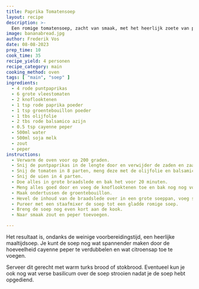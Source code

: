 ```yaml
---
title: Paprika Tomatensoep
layout: recipe
description: >-
  Een romige tomatensoep, zacht van smaak, met het heerlijk zoete van puntpaprikas 
image: bananabread.jpg
author: Frederik Vos
date: 08-08-2023
prep_time: 10
cook_time: 35
recipe_yield: 4 personen
recipe_category: main
cooking_method: oven
tags: [ "main", "soep" ]
ingredients:
  - 4 rode puntpaprikas
  - 6 grote vleestomaten
  - 2 knoflooktenen
  - 1 tsp rode paprika poeder
  - 1 tsp groentebouillon poeder
  - 1 tbs olijfolie
  - 2 tbs rode balsamico azijn
  - 0.5 tsp cayenne peper
  - 500ml water
  - 500ml soja melk
  - zout 
  - peper
instructions:
  - Verwarm de oven voor op 200 graden.
  - Snij de puntpaprikas in de lengte door en verwijder de zaden en zaadlijsten.
  - Snij de tomaten in 8 parten, meng deze met de olijfolie en balsamico azijn en een theelepel zout.
  - Snij de uien in 4 parten.
  - Doe alles in grote braadslede en bak het voor 20 minuten.
  - Meng alles goed door en voeg de knoflooktenen toe en bak nog nog voor 5 minuten.
  - Maak ondertussen de groentebouillon.
  - Hevel de inhoud van de braadslede over in een grote soeppan, voeg sojamelk, paprikapoeder en cayenne peper toe.
  - Pureer met een staafmixer de soep tot een gladde romige soep.
  - Breng de soep nog even kort aan de kook.
  - Naar smaak zout en peper toevoegen.

---
```


Het resultaat is, ondanks de weinige voorbereidingstijd, een heerlijke maaltijdsoep. 
Je kunt de soep nog wat spannender maken door de hoeveelheid cayenne peper te verdubbelen en wat citroensap toe te voegen.

Serveer dit gerecht met warm turks brood of stokbrood.
Eventueel kun je ook nog wat verse basilicum over de soep strooien nadat je de soep hebt opgediend.

